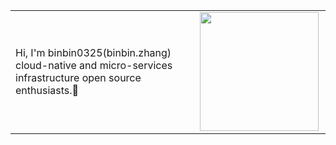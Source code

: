 
<html>
    <table style="margin-left: auto; margin-right: auto;">
        <tr>
            <td>
Hi, I'm binbin0325(binbin.zhang)</br>
cloud-native and micro-services infrastructure open source enthusiasts.👋
            </td>
            <td>
<a href="https://github.com/binbin0325">
  <img align="left" height=190px src="https://github-readme-stats.vercel.app/api?username=binbin0325&show_icons=true&count_private=true" />
</a>
            </td>
        </tr>
    </table>
</html>
